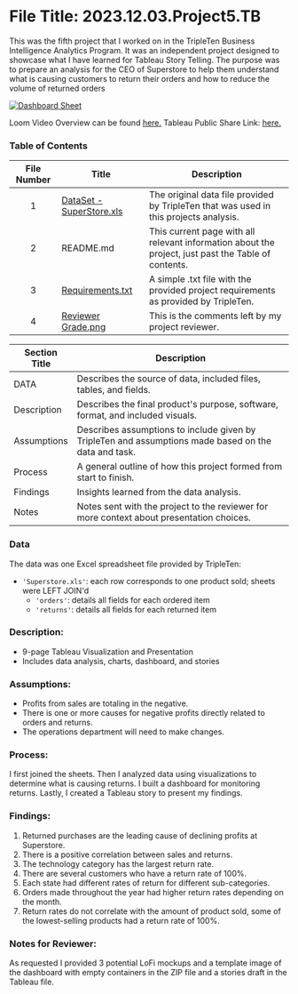 # File Title: 2023.12.03.Project5.TB

This was the fifth project that I worked on in the TripleTen Business Intelligence Analytics Program. It was an independent project designed to showcase what I have learned for Tableau Story Telling. The purpose was to prepare an analysis for the CEO of Superstore to help them understand what is causing customers to return their orders and how to reduce the volume of returned orders

[<img src="https://github.com/Tiffany-Bergett/Data_projects_TripleTen/blob/main/Images/Project5Pic.png" alt="Dashboard Sheet">](https://public.tableau.com/views/2023_12_03_Project5_TB/TotalSalesvsReturns?:language=en-US&:display_count=n&:origin=viz_share_link)

Loom Video Overview can be found <a href='https://www.loom.com/share/74d93fb0067c4649b51ceb65fc0f221c?sid=57e2a8a3-db62-4f12-af46-50030f1b1dd2' target=_blank><u>here</u>.</a>
Tableau Public Share Link: <a href='https://public.tableau.com/views/2023_12_03_Project5_TB/TotalSalesvsReturns?:language=en-US&:display_count=n&:origin=viz_share_link' target=_blank><u>here</u>.</a> 

### Table of Contents
| File Number | Title | Description |
| :-----------: | ----------- |----------- |
| 1 | [DataSet - SuperStore.xls](https://github.com/Tiffany-Bergett/Data_projects_TripleTen/blob/main/SuperStore%20Returns/DataSet%20-%20SuperStore.xls) | The original data file provided by TripleTen that was used in this projects analysis. |
| 2 | README.md | This current page with all relevant information about the project, just past the Table of contents. |
| 3 | [Requirements.txt](https://github.com/Tiffany-Bergett/Data_projects_TripleTen/blob/main/SuperStore%20Returns/Requirements.txt) | A simple .txt file with the provided project requirements as provided by TripleTen. |
| 4 | [Reviewer Grade.png](https://github.com/Tiffany-Bergett/Data_projects_TripleTen/blob/main/SuperStore%20Returns/Reviewer%20Grade.png) | This is the comments left by my project reviewer. |

| Section Title | Description |
| ----------- |----------- |
| DATA | Describes the source of data, included files, tables, and fields. |
| Description | Describes the final product's purpose, software, format, and included visuals. |
| Assumptions | Describes assumptions to include given by TripleTen and assumptions made based on the data and task. |
| Process | A general outline of how this project formed from start to finish. |
| Findings | Insights learned from the data analysis. |
| Notes | Notes sent with the project to the reviewer for more context about presentation choices. |

### Data
The data was one Excel spreadsheet file provided by TripleTen:
- `'Superstore.xls'`: each row corresponds to one product sold; sheets were LEFT JOIN'd
    - `'orders'`: details all fields for each ordered item
    - `'returns'`: details all fields for each returned item

### Description:
- 9-page Tableau Visualization and Presentation
- Includes data analysis, charts, dashboard, and stories

### Assumptions:
- Profits from sales are totaling in the negative.	
- There is one or more causes for negative profits directly related to orders and returns.
- The operations department will need to make changes.

### Process:
I first joined the sheets.
Then I analyzed data using visualizations to determine what is causing returns.
I built a dashboard for monitoring returns.
Lastly, I created a Tableau story to present my findings.

### Findings:
1. Returned purchases are the leading cause of declining profits at Superstore.
2. There is a positive correlation between sales and returns.
3. The technology category has the largest return rate.
4. There are several customers who have a return rate of 100%.
5. Each state had different rates of return for different sub-categories.
6. Orders made throughout the year had higher return rates depending on the month.
7. Return rates do not correlate with the amount of product sold, some of the lowest-selling products had a return rate of 100%.

### Notes for Reviewer:
As requested I provided 3 potential LoFi mockups and a template image of the dashboard with empty containers in the ZIP file and a stories draft in the Tableau file.
